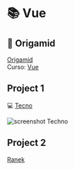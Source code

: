 # 📚 Vue

## :wolf: Origamid  
[Origamid](https://www.origamid.com)  
Curso: [Vue](https://www.origamid.com/curso/vue-js-completo/)

## Project 1
:computer: [Tecno](https://github.com/Keemluvr/techno)

![screenshot Techno](https://user-images.githubusercontent.com/31359251/76693089-6f53f480-663e-11ea-8106-47a01d5afd76.png)


## Project 2
[Ranek](#)
